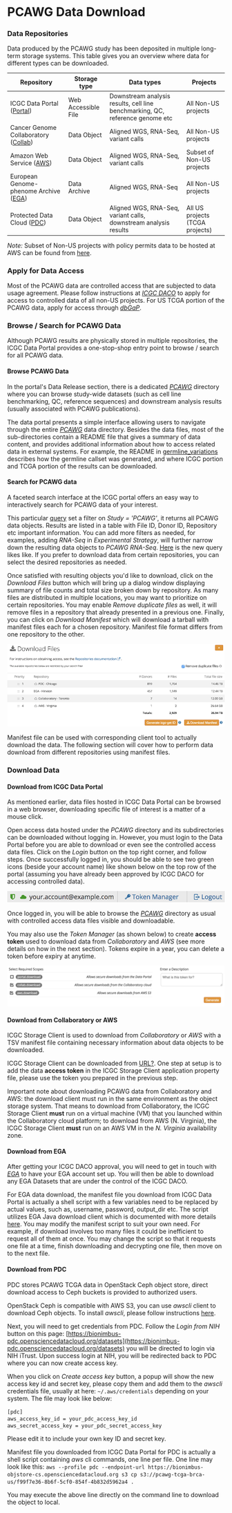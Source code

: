 # PCAWG Data Download

### Data Repositories

Data produced by the PCAWG study has been deposited in multiple long-term storage
systems. This table gives you an overview where data for different types can be downloaded.

| Repository | Storage type | Data types | Projects |
| --- | --- | --- | --- |
| ICGC Data Portal (<a href="https://dcc.icgc.org"><i class="fa-no-icon"></i>Portal</a>) | Web Accessible File | Downstream analysis results, cell line benchmarking, QC, reference genome etc | All Non-US projects |
| Cancer Genome Collaboratory (<a href="https://cancercollaboratory.org"><i class="fa-no-icon"></i>Collab</a>) | Data Object | Aligned WGS, RNA-Seq, variant calls | All Non-US projects |
| Amazon Web Service (<a href="https://aws.amazon.com"><i class="fa-no-icon"></i>AWS</a>) | Data Object | Aligned WGS, RNA-Seq, variant calls | Subset of Non-US projects |
| European Genome-phenome Archive (<a href="https://ega-archive.org"><i class="fa-no-icon"></i>EGA</a>) | Data Archive | Aligned WGS, RNA-Seq | All Non-US projects |
| Protected Data Cloud (<a href="https://bionimbus-pdc.opensciencedatacloud.org"><i class="fa-no-icon"></i>PDC</a>) | Data Object | Aligned WGS, RNA-Seq, variant calls, downstream analysis results | All US projects (TCGA projects) |

*Note:* Subset of Non-US projects with policy permits data to be hosted at AWS can be found
from <a href="aws_projects.txt"><i class="fa-no-icon"></i>here</a>.


### Apply for Data Access

Most of the PCAWG data are controlled access that are subjected to data usage agreement. Please follow instructions at [_ICGC DACO_](https://icgc.org/daco) to apply for access to controlled data of all non-US projects. For US TCGA portion of the PCAWG data, apply for access through [_dbGaP_](https://dbgap.ncbi.nlm.nih.gov).


### Browse / Search for PCAWG Data

Although PCAWG results are physically stored in multiple repositories, the ICGC Data Portal
provides a one-stop-shop entry point to browse / search for all PCAWG data.


#### Browse PCAWG Data

In the portal's Data Release section, there is a dedicated [_PCAWG_](https://dcc.icgc.org/releases/PCAWG)
directory where you can browse study-wide datasets (such as cell line benchmarking,
QC, reference sequences) and downstream analysis results (usually associated with
PCAWG publications).

The data portal presents a simple interface allowing users to navigate through the
entire [_PCAWG_](https://dcc.icgc.org/releases/PCAWG) data directory. Besides the data files,
most of the sub-directories contain a README file that
gives a summary of data content, and provides additional information about how to
access related data in external systems. For example, the README in
[germline_variations](https://dcc.icgc.org/releases/PCAWG/germline_variations) describes
how the germline callset was generated, and where ICGC portion and TCGA portion
of the results can be downloaded.

#### Search for PCAWG data

A faceted search interface at the ICGC portal offers an easy way to interactively search
for PCAWG data of your interest.

This particular [query](https://icgc.org/ZEA) set a filter on *Study = 'PCAWG'*, it returns
all PCAWG data objects. Results are listed in a table with File ID, Donor ID, Repository etc
important information. You can add more filters as needed, for examples, adding *RNA-Seq* in
*Experimental Strategy*, will further narrow down the resulting data objects to *PCAWG RNA-Seq*.
[Here](https://icgc.org/ZEd) is the new query likes like. If you prefer to download data from
certain repositories, you can select the desired repositories as needed.

Once satisfied with resulting objects you'd like to download, click on the *Download Files* button
which will bring up a dialog window displaying summary of file counts and total size broken
down by repository. As many files are distributed in multiple locations, you may want to prioritize
on certain repositories. You may enable *Remove duplicate files* as well, it will remove files in a
repository that already presented in a previous one. Finally, you can click on *Download Manifest*
which will download a tarball with manifest files each for a chosen repository. Manifest file format
differs from one repository to the other.

![](images/manifest-download.png)

Manifest file can be used with corresponding client tool to actually download the data.
The following section will cover how to perform data download from different
repositories using manifest files.


### Download Data

#### Download from ICGC Data Portal
As mentioned earlier, data files hosted in ICGC Data Portal can be browsed in a web browser,
downloading specific file of interest is a matter of a mouse click.

Open access data hosted under the _PCAWG_ directory and its subdirectories can be downloaded
without logging in. However, you must login to the Data Portal before you are able to download or
even see the controlled access data files. Click on the _Login_ button on the top right corner,
and follow steps. Once successfully logged in, you should be able to see two green icons
(beside your account name) like shown below on the top row of the portal (assuming you have
already been approved by ICGC DACO for accessing controlled data).

![](images/daco-cloud-access.png)

Once logged in, you will be able to browse the [_PCAWG_](https://dcc.icgc.org/releases/PCAWG)
directory as usual with controlled access data files visible and downloadable.

You may also use the _Token Manager_ (as shown below) to create **access token** used to download
data from *Collaboratory* and *AWS* (see more details on how in the next section). Tokens expire
in a year, you can delete a token before expiry at anytime.

![](images/data-download-token.png)


#### Download from Collaboratory or AWS
ICGC Storage Client is used to download from *Collaboratory* or *AWS*
with a TSV manifest file containing necessary information about data objects to be downloaded.

ICGC Storage Client can be downloaded from [URL?]().
One step at setup is to add the data **access token** in the ICGC Storage Client application
property file, please use the token you prepared in the previous step.

Important note about downloading PCAWG data from Collaboratory and AWS: the download
client must run in the same environment as the object storage system. That means to
download from Collaboratory, the ICGC Storage Client **must** run on a virtual
machine (VM) that you launched within the Collaboratory cloud platform; to download from
AWS (N. Virginia), the ICGC Storage Client **must** run on an AWS VM in the *N. Virginia*
availability zone.


#### Download from EGA
After getting your ICGC DACO approval, you will need to get in touch with [_EGA_](mailto:ega-helpdesk@ebi.ac.uk) to have your EGA account set up. You will then be
able to download any EGA Datasets that are under the control of the ICGC DACO.

For EGA data download, the manifest file you download from ICGC Data Portal is actually a shell
script with a few variables need to be
replaced by actual values, such as, username, password, output_dir etc. The script utilizes
EGA Java download client which is documented with more details
[here](https://ega-archive.org/download/using-ega-download-client). You may modify the manifest script
to suit your own need. For example, if download involves too many files it could be inefficient
to request all of them at once. You may change the script so that it requests one file at a time,
finish downloading and decrypting one file, then move on to the next file.


#### Download from PDC
PDC stores PCAWG TCGA data in OpenStack Ceph object store, direct download access to Ceph
buckets is provided to authorized users.

OpenStack Ceph is compatible with AWS S3, you can use *awscli* client to download Ceph objects.
To install *awscli*, please follow instructions [here](https://docs.aws.amazon.com/cli/latest/userguide/installing.html).

Next, you will need to get credentials from PDC. Follow the _Login from NIH_ button on this page: [https://bionimbus-pdc.opensciencedatacloud.org/datasets](https://bionimbus-pdc.opensciencedatacloud.org/datasets) you will be directed to login via NIH iTrust. Upon success login at NIH, you will be redirected
back to PDC where you can now create access key.

When you click on *Create access key* button, a popup will show the new access key id and
secret key, please copy them and add them to the *awscli* credentials file, usually at here:
`~/.aws/credentials` depending on your system. The file may look like below:

```
[pdc]
aws_access_key_id = your_pdc_access_key_id
aws_secret_access_key = your_pdc_secret_access_key
```

Please edit it to include your own key ID and secret key.

Manifest file you downloaded from ICGC Data Portal for PDC is actually a shell script containing
*aws* cli commands, one line per file. One line may look like this:
`aws --profile pdc --endpoint-url https://bionimbus-objstore-cs.opensciencedatacloud.org s3 cp s3://pcawg-tcga-brca-us/f99f7e36-8b6f-5cf0-854f-4b832d5962a4 .`

You may execute the above line directly on the command line to download the object to local.
